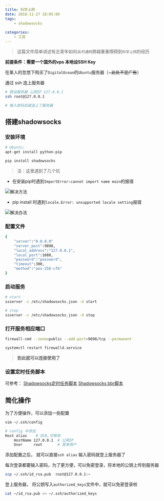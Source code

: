 ```yaml
---
title: 科学上网
date: 2018-11-27 18:05:09
tags:
    - shadowsocks
    
categories: 
    - 工具
---
```

> 这篇文件简单讲述有志青年如何从`村通网`跨越重重障碍到`科学上网`的经历



**前提条件：需要一个国外的vps 本地设SSH Key**

在某人的忽悠下购买了`DigitalOcean`的`Ubuntu`服务器（~~~此处不是广告~~）

通过 ssh 连上服务器 

```bash
# 假设服务器 公网IP 127.0.0.1
ssh root@127.0.0.1  

# 输入密码后就连上了服务器
```

## 搭建shadowsocks

### 安装环境

```bash
# Ubuntu:
apt-get install python-pip

pip install shadowsocks
```

> 注：这里遇到了几个坑

- 在安装pip时遇到`ImportError:cannot import name main`的报错 

![解决方法](http://picture.wzmmmmj.com/shadowsocks1.png)

- pip install 时遇到`locale.Error: unsupported locale setting`报错 

![解决办法](http://picture.wzmmmmj.com/shadowsocks2.png)



### 配置文件

```bash
{
    "server":"0.0.0.0"
    "server_post":9898,
    "local_address":"127.0.0.1",
    "local_port":1080,
    "password":"password",
    "timeout":300,
    "method":"aes-256-cfb"
}
```



### 启动服务

```bash
# start
ssserver -c /etc/shadowsocks.json -d start

# stop
ssserver -c /etc/shadowsocks.json -d stop
```



### 打开服务相应端口

```bash
firewall-cmd --zone=public --add-port=9898/tcp --permanent

systemctl restart firewalld.service
```
> **到此就可以连接使用了**

### 设置定时任务脚本

可参考：
<a href='https://shadowsocks.be/6.html'>Shadowsocks定时任务脚本</a>  <a href='https://teddysun.com/489.html'>Shadowsocks bbr脚本</a>


## 简化操作

为了方便操作，可以添加一些配置

```bash
vim ~/.ssh/config

# config 中添加
Host alias    # 别名,可修改
    HostName 127.0.0.1  # 公网IP
    User     root       # 登录用户
```

添加配置之后， 就可以直接`ssh alias` 输入密码就登上服务器了

每次登录都要输入密码，为了更方便，可以免密登录，将本地的公钥上传到服务器

```bash
scp ~/.ssh/id_rsa.pub  root@127.0.0.1:~
```

登上服务器， 将公钥写入`authorized_keys`文件中，就可以免密登录啦

```bash
cat ~/id_rsa.pub >> ~/.ssh/authorized_keys
```

